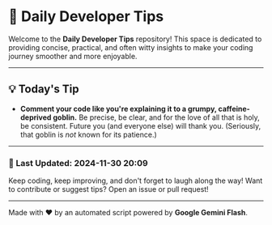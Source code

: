 
# 🌟 Daily Developer Tips

Welcome to the **Daily Developer Tips** repository! This space is dedicated to providing concise, practical, and often witty insights to make your coding journey smoother and more enjoyable.

---

## 💡 Today's Tip

- **Comment your code like you're explaining it to a grumpy, caffeine-deprived goblin.**  Be precise, be clear, and for the love of all that is holy, be consistent.  Future you (and everyone else) will thank you.  (Seriously, that goblin is *not* known for its patience.)

---

### 📅 Last Updated: 2024-11-30 20:09

Keep coding, keep improving, and don't forget to laugh along the way! Want to contribute or suggest tips? Open an issue or pull request!

---

Made with ❤️ by an automated script powered by **Google Gemini Flash**.
